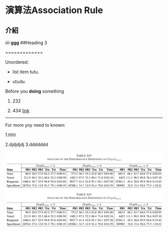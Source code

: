 
# 演算法Association Rule
## 介紹
*iiii*
**ggg**
##Heading 3

=============

Unordered:

- list item tutu.

- utudu.

Before you **doing** something

1. 232

2. 434
[link](www.google.com"uuu")

-------------

For more yoy need to known:

1.tititi 

2.djdjdjdj
3.ddddddd

![image](./22.png)
<code>![image](./22.png)





